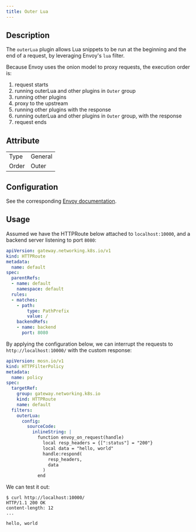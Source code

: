 ```yaml
---
title: Outer Lua
---
```


## Description

The `outerLua` plugin allows Lua snippets to be run at the beginning and the end of a request, by leveraging Envoy's `lua` filter.

Because Envoy uses the onion model to proxy requests, the execution order is:

1. request starts
2. running outerLua and other plugins in `Outer` group
3. running other plugins
4. proxy to the upstream
5. running other plugins with the response
6. running outerLua and other plugins in `Outer` group, with the response
7. request ends

## Attribute

|       |         |
|-------|---------|
| Type  | General |
| Order | Outer   |

## Configuration

See the corresponding [Envoy documentation](https://www.envoyproxy.io/docs/envoy/v1.28.0/configuration/http/http_filters/lua_filter).

## Usage

Assumed we have the HTTPRoute below attached to `localhost:10000`, and a backend server listening to port `8080`:

```yaml
apiVersion: gateway.networking.k8s.io/v1
kind: HTTPRoute
metadata:
  name: default
spec:
  parentRefs:
  - name: default
    namespace: default
  rules:
  - matches:
    - path:
        type: PathPrefix
        value: /
    backendRefs:
    - name: backend
      port: 8080
```

By applying the configuration below, we can interrupt the requests to `http://localhost:10000/` with the custom response:

```yaml
apiVersion: mosn.io/v1
kind: HTTPFilterPolicy
metadata:
  name: policy
spec:
  targetRef:
    group: gateway.networking.k8s.io
    kind: HTTPRoute
    name: default
  filters:
    outerLua:
      config:
        sourceCode:
          inlineString: |
            function envoy_on_request(handle)
              local resp_headers = {[":status"] = "200"}
              local data = "hello, world"
              handle:respond(
                resp_headers,
                data
              )
            end
```

We can test it out:

```
$ curl http://localhost:10000/
HTTP/1.1 200 OK
content-length: 12
...

hello, world
```